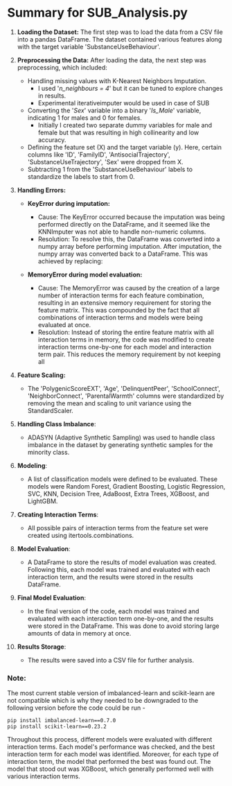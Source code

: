 # Summary for SUB_Analysis.py

1. **Loading the Dataset:** The first step was to load the data from a CSV file into a pandas DataFrame. The dataset contained various features along with the target variable 'SubstanceUseBehaviour'.

2. **Preprocessing the Data:** After loading the data, the next step was preprocessing, which included:
    - Handling missing values with K-Nearest Neighbors Imputation.
    	- I used '_n_neighbours = 4_' but it can be tuned to explore changes in results.
    	- Experimental iterativeimputer would be used in case of SUB
    - Converting the '_Sex_' variable into a binary '_Is_Male_' variable, indicating 1 for males and 0 for females.
    	- Initially I created two separate dummy variables for male and female but that was resulting in high collinearity and low accuracy.
    - Defining the feature set (X) and the target variable (y). Here, certain columns like 'ID', 'FamilyID', 'AntisocialTrajectory', 'SubstanceUseTrajectory', 'Sex' were dropped from X.
    - Subtracting 1 from the 'SubstanceUseBehaviour' labels to standardize the labels to start from 0.

3. **Handling Errors:**
	- **KeyError during imputation:**
		- Cause: The KeyError occurred because the imputation was being performed directly on the DataFrame, and it seemed like the KNNImputer was not able to handle non-numeric columns.
		- Resolution: To resolve this, the DataFrame was converted into a numpy array before performing imputation. After imputation, the numpy array was converted back to a DataFrame. This was achieved by replacing:

	- **MemoryError during model evaluation:**
		- Cause: The MemoryError was caused by the creation of a large number of interaction terms for each feature combination, resulting in an extensive memory requirement for storing the feature matrix. This was compounded by the fact that all combinations of interaction terms and models were being evaluated at once.
		- Resolution: Instead of storing the entire feature matrix with all interaction terms in memory, the code was modified to create interaction terms one-by-one for each model and interaction term pair. This reduces the memory requirement by not keeping all

4. **Feature Scaling:** 
    - The 'PolygenicScoreEXT', 'Age', 'DelinquentPeer', 'SchoolConnect', 'NeighborConnect', 'ParentalWarmth' columns were standardized by removing the mean and scaling to unit variance using the StandardScaler.

5. **Handling Class Imbalance**:
   	- ADASYN (Adaptive Synthetic Sampling) was used to handle class imbalance in the dataset by generating synthetic samples for the minority class.

6. **Modeling**:
   	- A list of classification models were defined to be evaluated. These models were Random Forest, Gradient Boosting, Logistic Regression, SVC, KNN, Decision Tree, AdaBoost, Extra Trees, XGBoost, and LightGBM.

7. **Creating Interaction Terms**:
   	- All possible pairs of interaction terms from the feature set were created using itertools.combinations.

8. **Model Evaluation**:
    - A DataFrame to store the results of model evaluation was created. Following this, each model was trained and evaluated with each interaction term, and the results were stored in the results DataFrame.

9. **Final Model Evaluation**:
    - In the final version of the code, each model was trained and evaluated with each interaction term one-by-one, and the results were stored in the DataFrame. This was done to avoid storing large amounts of data in memory at once.

10. **Results Storage**:
    - The results were saved into a CSV file for further analysis.

### **Note:**
The most current stable version of imbalanced-learn and scikit-learn are not compatible which is why they needed to be downgraded to the following version before the code could be run - 
```
pip install imbalanced-learn==0.7.0
pip install scikit-learn==0.23.2
```

Throughout this process, different models were evaluated with different interaction terms. Each model's performance was checked, and the best interaction term for each model was identified. Moreover, for each type of interaction term, the model that performed the best was found out. The model that stood out was XGBoost, which generally performed well with various interaction terms.

